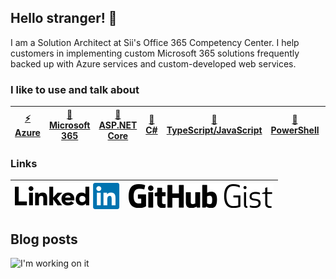 ## Hello stranger! :wave:

I am a Solution Architect at Sii's Office 365 Competency Center. I help customers in implementing custom Microsoft 365 solutions frequently backed up with Azure services and custom-developed web services.

### I like to use and talk about

[⚡ Azure](https://github.com/rithala/rithala/articles/azure) | [🏢 Microsoft 365](https://github.com/rithala/rithala/articles/microsoft365) | [🚀 ASP.NET Core](https://github.com/rithala/rithala/articles/aspnetcore) | [🔨 C#](https://github.com/rithala/rithala/articles/csharp) | [🔧 TypeScript/JavaScript](https://github.com/rithala/rithala/articles/typescript) | [🔦 PowerShell](https://github.com/rithala/rithala/articles/powershell) | [🍕 Pizza!!](https://github.com/rithala/rithala/articles/misc)
-|-|-|-|-|-|-

### Links

[![LinkedIn Profile](https://raw.githubusercontent.com/rithala/rithala/master/assets/linkedin.svg)](https://www.linkedin.com/in/rithaler/) | [![GitHub Gists](https://raw.githubusercontent.com/rithala/rithala/master/assets/gist.svg)](https://gist.github.com/rithala)
-|-

## Blog posts

<img alt="I'm working on it" src="https://github.com/rithala/rithala/raw/master/assets/inprogress.gif"/>
